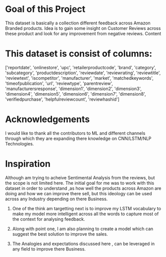 Goal of this Project
====================

This dataset is basically a collection different feedback across Amazon Branded products. Idea is to gain some insight on Customer Reviews across these product and look for any improvement from negative reviews.
Content

This dataset is consist of columns:
==================================

['reportdate', 'onlinestore', 'upc', 'retailerproductcode', 'brand',
'category', 'subcategory', 'productdescription', 'reviewdate', 'reviewrating', 'reviewtitle', 'reviewtext', 'iscompetitor', 'manufacturer', 'market', 'matchedkeywords', 'timeofpublication',
'url', 'reviewtype', 'parentreview', 'manufacturersresponse', 'dimension1', 'dimension2', 'dimension3', 'dimension4', 'dimension5', 'dimension6', 'dimension7', 'dimension8', 'verifiedpurchase',
'helpfulreviewcount', 'reviewhashid']


Acknowledgements
=================

I would like to thank all the contributors to ML and different channels through which they are expanding there knowledge
on CNN/LSTM/NLP Technologies.


Inspiration
===========

Although am trying to acheive Sentimental Analysis from the reviews, but the scope is not limited here. The initial goal for me was to work with this dataset in order to understand ,as how well the products across Amazon are doing and how we can improve there sell, but this ideology can be used across any Industry depending on there Business.

1) One of the think am targetting next is to improve my LSTM vocabulary to make my model more intelligent across all the words to capture most of the context for analysing feedback.

2) Along with point one, I am also planning to create a model which can suggest the best solution to improve the sales.

3) The Analogies and expectations discussed here , can be leveraged in any field to improve there Business. 
